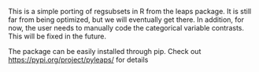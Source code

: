 This is a simple porting of regsubsets in R from the leaps package. 
It is still far from being optimized, but we will eventually get there.
In addition, for now, the user needs to manually code the categorical variable contrasts. This will be fixed in the future.



The package can be easily installed through pip. Check out https://pypi.org/project/pyleaps/ for details
